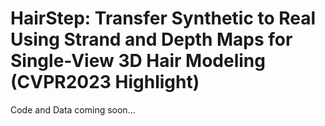 # HairStep: Transfer Synthetic to Real Using Strand and Depth Maps for Single-View 3D Hair Modeling (CVPR2023 Highlight)
Code and Data coming soon...
